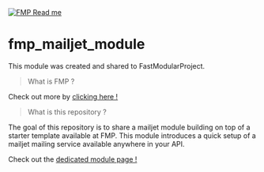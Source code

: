 <a href="https://fast-modular-project.com" target="_blank">
<img src="https://fast-modular-project.com/assets/share/readme-module.png" alt="FMP Read me" />
</a>

# fmp_mailjet_module

This module was created and shared to FastModularProject.

> What is FMP ?

Check out more by [clicking here !](https://fast-modular-project.com/)

> What is this repository ?

The goal of this repository is to share a mailjet module building on top of a starter template available at FMP.
This module introduces a quick setup of a mailjet mailing service available anywhere in your API.

Check out the [dedicated module page !](https://fast-modular-project.com/)
